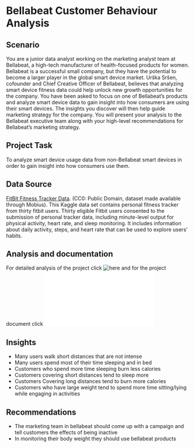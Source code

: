 # Bellabeat Customer Behaviour Analysis

## Scenario
You are a junior data analyst working on the marketing analyst team at Bellabeat, a high-tech manufacturer of health-focused products for women. Bellabeat is a successful small company, but they have the potential to become a larger player in the global smart device market. Urška Sršen, cofounder and Chief Creative Officer of Bellabeat, believes that analyzing smart device fitness data could help unlock new growth opportunities for the company. You have been asked to focus on one of Bellabeat’s products and analyze smart device data to gain insight into how consumers are using their smart devices. The insights you discover will then help guide marketing strategy for the company. You will present your analysis to the Bellabeat executive team along with your high-level recommendations for Bellabeat’s marketing strategy.

## Project Task
To analyze smart device usage data from non-Bellabeat smart devices in order to gain insight into how consumers use them.

## Data Source
[FitBit Fitness Tracker Data](https://www.kaggle.com/datasets/arashnic/fitbit). (CC0: Public Domain, dataset made available through Mobius). This Kaggle data set contains personal fitness tracker from thirty fitbit users. Thirty eligible Fitbit users consented to the submission of personal tracker data, including minute-level output for physical activity, heart rate, and sleep monitoring. It includes information about daily activity, steps, and heart rate that can be used to explore users’ habits.

## Analysis and documentation
For detailed analysis of the project click ![here](bellabeat.Rmd) and for the project document click ![here](Bellabeat-Customer-Behaviour-Analysis.pdf) 

## Insights
* Many users walk short distances that are not intense
* Many users spend most of their time sleeping and in bed
* Customers who spend more time sleeping burn less calories
* Customers covering short distances tend to sleep more 
* Customers Covering long distances tend to burn more calories
* Customers who have large weight tend to spend more time sitting/lying while engaging in activities

## Recommendations
* The marketing team in bellabeat should come up with a campaign and tell customers the effects of being inactive
* In monitoring their body weight they should use bellabeat products
